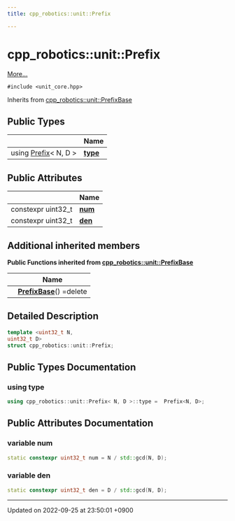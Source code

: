 ```yaml
---
title: cpp_robotics::unit::Prefix

---
```


# cpp_robotics::unit::Prefix



 [More...](#detailed-description)


`#include <unit_core.hpp>`

Inherits from [cpp_robotics::unit::PrefixBase](/cpp_robotics/doxybook/Classes/structcpp__robotics_1_1unit_1_1PrefixBase/)

## Public Types

|                | Name           |
| -------------- | -------------- |
| using [Prefix](/cpp_robotics/doxybook/Classes/structcpp__robotics_1_1unit_1_1Prefix/)< N, D > | **[type](/cpp_robotics/doxybook/Classes/structcpp__robotics_1_1unit_1_1Prefix/#using-type)**  |

## Public Attributes

|                | Name           |
| -------------- | -------------- |
| constexpr uint32_t | **[num](/cpp_robotics/doxybook/Classes/structcpp__robotics_1_1unit_1_1Prefix/#variable-num)**  |
| constexpr uint32_t | **[den](/cpp_robotics/doxybook/Classes/structcpp__robotics_1_1unit_1_1Prefix/#variable-den)**  |

## Additional inherited members

**Public Functions inherited from [cpp_robotics::unit::PrefixBase](/cpp_robotics/doxybook/Classes/structcpp__robotics_1_1unit_1_1PrefixBase/)**

|                | Name           |
| -------------- | -------------- |
| | **[PrefixBase](/cpp_robotics/doxybook/Classes/structcpp__robotics_1_1unit_1_1PrefixBase/#function-prefixbase)**() =delete |


## Detailed Description

```cpp
template <uint32_t N,
uint32_t D>
struct cpp_robotics::unit::Prefix;
```

## Public Types Documentation

### using type

```cpp
using cpp_robotics::unit::Prefix< N, D >::type =  Prefix<N, D>;
```


## Public Attributes Documentation

### variable num

```cpp
static constexpr uint32_t num = N / std::gcd(N, D);
```


### variable den

```cpp
static constexpr uint32_t den = D / std::gcd(N, D);
```


-------------------------------

Updated on 2022-09-25 at 23:50:01 +0900